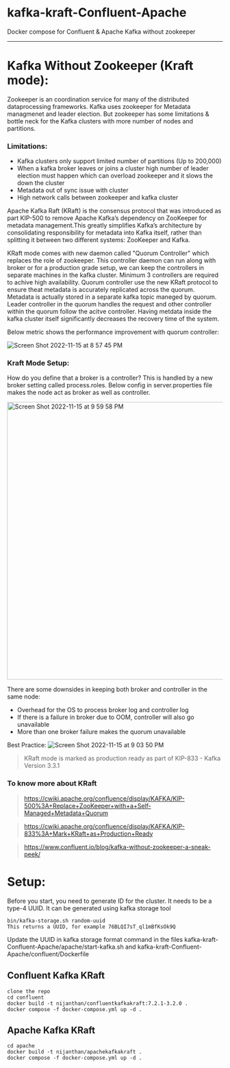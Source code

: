 # kafka-kraft-Confluent-Apache

Docker compose for Confluent & Apache Kafka without zookeeper

***

# Kafka Without Zookeeper (Kraft mode):

  Zookeeper is an coordination service for many of the distributed dataprocessing frameworks. Kafka uses zookeeper for Metadata managmenet and leader election. But zookeeper has some limitations & bottle neck for the Kafka clusters with more number of nodes and partitions. 
  
  ### Limitations:
  * Kafka clusters only support limited number of partitions (Up to 200,000)
  * When a kafka broker leaves or joins a cluster high number of leader election must happen which can overload zookeeper and it slows the down the cluster
  * Metadata out of sync issue with cluster
  * High network calls between zookeeper and kafka cluster
  
   Apache Kafka Raft (KRaft) is the consensus protocol that was introduced as part KIP-500 to remove Apache Kafka’s dependency on ZooKeeper for metadata management.This greatly simplifies Kafka’s architecture by consolidating responsibility for metadata into Kafka itself, rather than splitting it between two different systems: ZooKeeper and Kafka. 
   
   KRaft mode comes with new daemon called "Quorum Controller" which replaces the role of zookeeper. This controller daemon can run along with broker or for a production grade setup, we can keep the controllers in separate machines in the kafka cluster. Minimum 3 controllers are required to achive high availability. Quorum controller use the new KRaft protocol to ensure theat metadata is accurately replicated across the quorum. Metadata is actually stored in a separate kafka topic maneged by quorum. Leader controller in the quorum handles the request and other controller within the quorum follow the acitve controller. Having metdata inside the kafka cluster itself significantly decreases the recovery time of the system. 
   
   Below metric shows the performance improvement with quorum controller:
   
   ![Screen Shot 2022-11-15 at 8 57 45 PM](https://user-images.githubusercontent.com/108142931/201980948-fa2025d9-7125-4e66-9c3e-5006c2f339c4.png)
   
### Kraft Mode Setup:
  How do you define that a broker is a controller? This is handled by a new broker setting called process.roles.  Below config in server.properties file makes the node act as broker as well as controller.
  
<img width="648" alt="Screen Shot 2022-11-15 at 9 59 58 PM" src="https://user-images.githubusercontent.com/108142931/201992697-d0a6ef48-b065-4122-b940-7b8f276a5cc9.png">

There are some downsides in keeping both broker and controller in the same node:
* Overhead for the OS to process broker log and controller log
* If there is a failure in broker due to OOM, controller will also go unavailable
* More than one broker failure makes the quorum unavailable

Best Practice:
![Screen Shot 2022-11-15 at 9 03 50 PM](https://user-images.githubusercontent.com/108142931/201994691-ae0079b5-317e-46ed-beb0-6dc0d3e7e1af.png)


> KRaft mode is marked as production ready as part of KIP-833 - Kafka Version 3.3.1


### To know more about KRaft
> https://cwiki.apache.org/confluence/display/KAFKA/KIP-500%3A+Replace+ZooKeeper+with+a+Self-Managed+Metadata+Quorum

> https://cwiki.apache.org/confluence/display/KAFKA/KIP-833%3A+Mark+KRaft+as+Production+Ready

> https://www.confluent.io/blog/kafka-without-zookeeper-a-sneak-peek/

# Setup:
  Before you start, you need to generate ID for the cluster. It needs to be a type-4 UUID. It can be generated using kafka storage tool
  ```
  bin/kafka-storage.sh random-uuid
  This returns a UUID, for example 76BLQI7sT_ql1mBfKsOk9Q
  ```
  Update the UUID in kafka storage format command in the files kafka-kraft-Confluent-Apache/apache/start-kafka.sh and kafka-kraft-Confluent-Apache/confluent/Dockerfile
  
## Confluent Kafka KRaft
```
clone the repo
cd confluent
docker build -t nijanthan/confluentkafkakraft:7.2.1-3.2.0 .
docker compose -f docker-compose.yml up -d .
```

## Apache Kafka KRaft
```
cd apache
docker build -t nijanthan/apachekafkakraft .
docker compose -f docker-compose.yml up -d .
```
